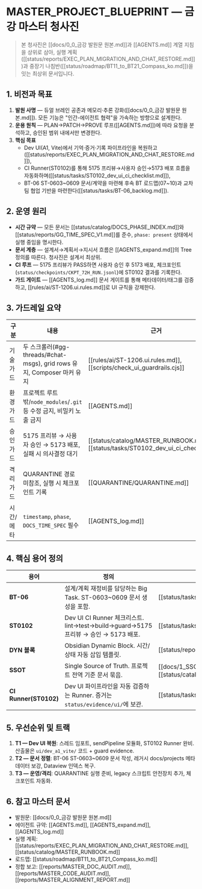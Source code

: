 # MASTER_PROJECT_BLUEPRINT — 금강 마스터 청사진

> 본 청사진은 [[docs/0_0_금강 발원문 원본.md]]과 [[AGENTS.md]] 계열 지침을 상위로 삼아, 실행 계획([[status/reports/EXEC_PLAN_MIGRATION_AND_CHAT_RESTORE.md]])과 중장기 나침반([[status/roadmap/BT11_to_BT21_Compass_ko.md]])을 잇는 최상위 문서입니다.

## 1. 비전과 목표

1. **발원 사명** — 듀얼 브레인 공존과 메모리·추론 강화([[docs/0_0_금강 발원문 원본.md]]). 모든 기능은 "인간-에이전트 협력"을 가속하는 방향으로 설계한다.
2. **운용 원칙** — PLAN→PATCH→PROVE 루프([[AGENTS.md]])에 따라 요청을 분석하고, 승인된 범위 내에서만 변경한다.
3. **핵심 목표**
   - Dev UI(A1, Vite)에서 기억·증거·기록 파이프라인을 복원하고([[status/reports/EXEC_PLAN_MIGRATION_AND_CHAT_RESTORE.md]]),
   - CI Runner(ST0102)를 통해 5175 프리뷰→사용자 승인→5173 배포 흐름을 자동화하며([[status/tasks/ST0102_dev_ui_ci_checklist.md]]),
   - BT-06 ST-0603~0609 문서/계약을 마련해 후속 BT 로드맵(07~10)과 교차 팀 협업 기반을 마련한다([[status/tasks/BT-06_backlog.md]]).

## 2. 운영 원리

- **시간 규약** — 모든 문서는 [[status/catalog/DOCS_PHASE_INDEX.md]]와 [[status/reports/GG_TIME_SPEC_V1.md]]를 준수, `phase: present` 상태에서 실행 중임을 명시한다.
- **문서 계층** — 설계서→계획서→지시서 흐름은 [[AGENTS_expand.md]]의 Tree 정의를 따른다. 청사진은 설계서 최상위.
- **CI 루프** — 5175 프리뷰가 PASS하면 사용자 승인 후 5173 배포, 체크포인트(`status/checkpoints/CKPT_72H_RUN.jsonl`)에 ST0102 결과를 기록한다.
- **가드 게이트** — [[AGENTS_log.md]] 문서 게이트를 통해 메타데이터/태그를 검증하고, [[rules/ai/ST-1206.ui.rules.md]]로 UI 규칙을 강제한다.

## 3. 가드레일 요약

| 구분      | 내용                                                                    | 근거                                                                                 |
| --------- | ----------------------------------------------------------------------- | ------------------------------------------------------------------------------------ |
| 기술 가드 | 두 스크롤러(#gg-threads/#chat-msgs), grid rows 유지, Composer 마커 유지 | [[rules/ai/ST-1206.ui.rules.md]], [[scripts/check_ui_guardrails.cjs]]                |
| 환경 가드 | 프로젝트 루트 밖/`node_modules`/`.git` 등 수정 금지, 비밀키 노출 금지   | [[AGENTS.md]]                                                                        |
| 승인 가드 | 5175 프리뷰 → 사용자 승인 → 5173 배포, 실패 시 의사결정 대기            | [[status/catalog/MASTER_RUNBOOK.md]], [[status/tasks/ST0102_dev_ui_ci_checklist.md]] |
| 격리 가드 | QUARANTINE 경로 미참조, 실행 시 체크포인트 기록                         | [[QUARANTINE/QUARANTINE.md]]                                                         |
| 시간/메타 | `timestamp`, `phase`, `DOCS_TIME_SPEC` 필수                             | [[AGENTS_log.md]]                                                                    |

## 4. 핵심 용어 정의

| 용어                  | 정의                                                                               | 출처                                                        |
| --------------------- | ---------------------------------------------------------------------------------- | ----------------------------------------------------------- |
| **BT-06**             | 설계/계획 재정비를 담당하는 Big Task. ST-0603~0609 문서 생성을 포함.               | [[status/tasks/BT-06_ST-0602.md]]                           |
| **ST0102**            | Dev UI CI Runner 체크리스트. lint→test→build→guard→5175 프리뷰 → 승인 → 5173 배포. | [[status/tasks/ST0102_dev_ui_ci_checklist.md]]              |
| **DYN 블록**          | Obsidian Dynamic Block. 시간/상태 자동 삽입 템플릿.                                | [[status/reports/GG_DYNAMIC_BLOCKS_SPEC.md]]                |
| **SSOT**              | Single Source of Truth. 프로젝트 전역 기준 문서 묶음.                              | [[docs/1_SSOT_개념.md]], [[status/catalog/SSOT_SITEMAP.md]] |
| **CI Runner(ST0102)** | Dev UI 파이프라인을 자동 검증하는 Runner. 증거는 `status/evidence/ui/`에 보관.     | [[status/tasks/ST0102_dev_ui_ci_checklist.md]]              |

## 5. 우선순위 및 트랙

1. **T1 — Dev UI 복원**: 스레드 임포트, sendPipeline 모듈화, ST0102 Runner 완비. 산출물은 `ui/dev_a1_vite/` 코드 + guard evidence.
2. **T2 — 문서 정렬**: BT-06 ST-0603~0609 문서 작성, 레거시 docs/projects 메타데이터 보강, Dataview 인덱스 복구.
3. **T3 — 운영/격리**: QUARANTINE 실행 준비, legacy 스크립트 안전장치 추가, 체크포인트 자동화.

## 6. 참고 마스터 문서

- 발원문: [[docs/0_0_금강 발원문 원본.md]]
- 에이전트 규약: [[AGENTS.md]], [[AGENTS_expand.md]], [[AGENTS_log.md]]
- 실행 계획: [[status/reports/EXEC_PLAN_MIGRATION_AND_CHAT_RESTORE.md]], [[status/catalog/MASTER_RUNBOOK.md]]
- 로드맵: [[status/roadmap/BT11_to_BT21_Compass_ko.md]]
- 정합 보고: [[reports/MASTER_DOC_AUDIT.md]], [[reports/MASTER_CODE_AUDIT.md]], [[reports/MASTER_ALIGNMENT_REPORT.md]]

